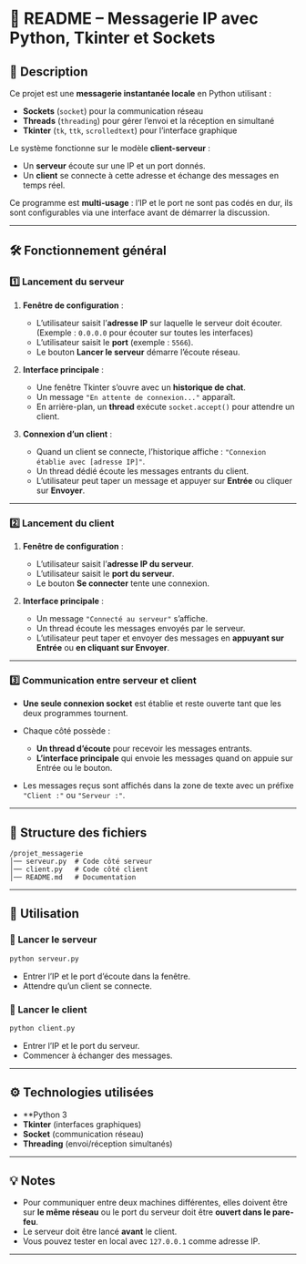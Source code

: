 # 📜 README – Messagerie IP avec Python, Tkinter et Sockets

## 📌 Description

Ce projet est une **messagerie instantanée locale** en Python utilisant :

* **Sockets** (`socket`) pour la communication réseau
* **Threads** (`threading`) pour gérer l’envoi et la réception en simultané
* **Tkinter** (`tk`, `ttk`, `scrolledtext`) pour l’interface graphique

Le système fonctionne sur le modèle **client-serveur** :

* Un **serveur** écoute sur une IP et un port donnés.
* Un **client** se connecte à cette adresse et échange des messages en temps réel.

Ce programme est **multi-usage** : l’IP et le port ne sont pas codés en dur, ils sont configurables via une interface avant de démarrer la discussion.

---

## 🛠 Fonctionnement général

### 1️⃣ Lancement du serveur

1. **Fenêtre de configuration** :

   * L’utilisateur saisit l’**adresse IP** sur laquelle le serveur doit écouter.
     (Exemple : `0.0.0.0` pour écouter sur toutes les interfaces)
   * L’utilisateur saisit le **port** (exemple : `5566`).
   * Le bouton **Lancer le serveur** démarre l’écoute réseau.

2. **Interface principale** :

   * Une fenêtre Tkinter s’ouvre avec un **historique de chat**.
   * Un message `"En attente de connexion..."` apparaît.
   * En arrière-plan, un **thread** exécute `socket.accept()` pour attendre un client.

3. **Connexion d’un client** :

   * Quand un client se connecte, l’historique affiche :
     `"Connexion établie avec [adresse IP]"`.
   * Un thread dédié écoute les messages entrants du client.
   * L’utilisateur peut taper un message et appuyer sur **Entrée** ou cliquer sur **Envoyer**.

---

### 2️⃣ Lancement du client

1. **Fenêtre de configuration** :

   * L’utilisateur saisit l’**adresse IP du serveur**.
   * L’utilisateur saisit le **port du serveur**.
   * Le bouton **Se connecter** tente une connexion.

2. **Interface principale** :

   * Un message `"Connecté au serveur"` s’affiche.
   * Un thread écoute les messages envoyés par le serveur.
   * L’utilisateur peut taper et envoyer des messages en **appuyant sur Entrée** ou **en cliquant sur Envoyer**.

---

### 3️⃣ Communication entre serveur et client

* **Une seule connexion socket** est établie et reste ouverte tant que les deux programmes tournent.
* Chaque côté possède :

  * **Un thread d’écoute** pour recevoir les messages entrants.
  * **L’interface principale** qui envoie les messages quand on appuie sur Entrée ou le bouton.
* Les messages reçus sont affichés dans la zone de texte avec un préfixe `"Client :"` ou `"Serveur :"`.

---

## 📂 Structure des fichiers

```
/projet_messagerie
│── serveur.py  # Code côté serveur
│── client.py   # Code côté client
│── README.md   # Documentation
```

---

## 🚀 Utilisation

### 📌 Lancer le serveur

```bash
python serveur.py
```

* Entrer l’IP et le port d’écoute dans la fenêtre.
* Attendre qu’un client se connecte.

### 📌 Lancer le client

```bash
python client.py
```

* Entrer l’IP et le port du serveur.
* Commencer à échanger des messages.

---

## ⚙️ Technologies utilisées

* **Python 3
* **Tkinter** (interfaces graphiques)
* **Socket** (communication réseau)
* **Threading** (envoi/réception simultanés)

---

## 💡 Notes

* Pour communiquer entre deux machines différentes, elles doivent être sur **le même réseau** ou le port du serveur doit être **ouvert dans le pare-feu**.
* Le serveur doit être lancé **avant** le client.
* Vous pouvez tester en local avec `127.0.0.1` comme adresse IP.

---
